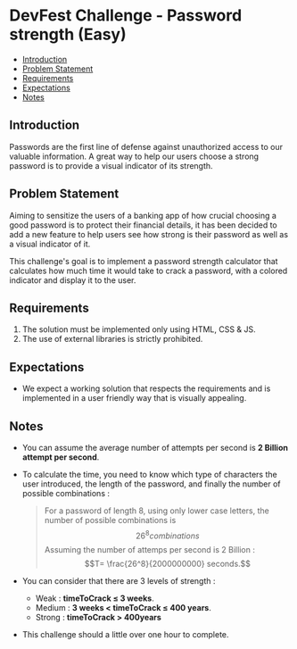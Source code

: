 # DevFest Challenge - Password strength (Easy)

- [Introduction](#introduction)
- [Problem Statement](#problem-statement)
- [Requirements](#requirements)
- [Expectations](#expectations)
- [Notes](#notes)

## Introduction

Passwords are the first line of defense against unauthorized access to our valuable information. A great way to help our users choose a strong password is to provide a visual indicator of its strength.

## Problem Statement

Aiming to sensitize the users of a banking app of how crucial choosing a good password is to protect their financial details, it has been decided to add a new feature to help users see how strong is their password as well as a visual indicator of it.

This challenge's goal is to implement a password strength calculator that calculates how much time it would take to crack a password, with a colored indicator and display it to the user.

## Requirements

1. The solution must be implemented only using HTML, CSS & JS.
2. The use of external libraries is strictly prohibited.

## Expectations

- We expect a working solution that respects the requirements and is implemented in a user friendly way that is visually appealing.

## Notes

- You can assume the average number of attempts per second is **2 Billion attempt per second**.
- To calculate the time, you need to know which type of characters the user introduced, the length of the password, and finally the number of possible combinations :

  > For a password of length 8, using only lower case letters, the number of possible combinations is $$26^8 combinations$$
  > Assuming the number of attemps per second is 2 Billion : $$T= \frac{26^8}{2000000000}  seconds.$$

- You can consider that there are 3 levels of strength :

  - Weak : **timeToCrack ≤ 3 weeks**.
  - Medium : **3 weeks < timeToCrack ≤ 400 years**.
  - Strong : **timeToCrack > 400years**

- This challenge should a little over one hour to complete.
